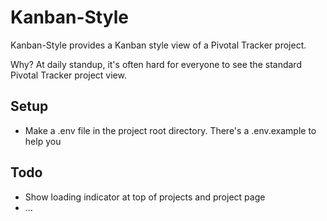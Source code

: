 # Kanban-Style

Kanban-Style provides a Kanban style view of a Pivotal Tracker project.

Why? At daily standup, it's often hard for everyone to see the standard Pivotal Tracker project view.

## Setup
* Make a .env file in the project root directory. There's a .env.example to help you

## Todo  
* Show loading indicator at top of projects and project page
* ...

